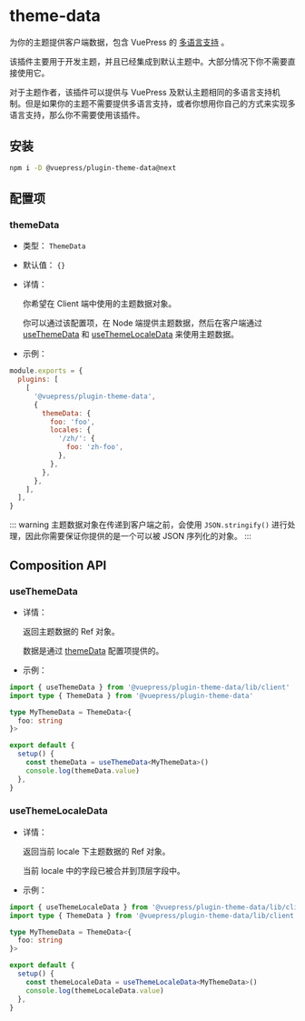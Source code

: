 # theme-data

<NpmBadge package="@vuepress/plugin-theme-data" />

为你的主题提供客户端数据，包含 VuePress 的 [多语言支持](../../guide/i18n.md) 。

该插件主要用于开发主题，并且已经集成到默认主题中。大部分情况下你不需要直接使用它。

对于主题作者，该插件可以提供与 VuePress 及默认主题相同的多语言支持机制。但是如果你的主题不需要提供多语言支持，或者你想用你自己的方式来实现多语言支持，那么你不需要使用该插件。

## 安装

```bash
npm i -D @vuepress/plugin-theme-data@next
```

## 配置项

### themeData

- 类型： `ThemeData`

- 默认值： `{}`

- 详情：

  你希望在 Client 端中使用的主题数据对象。

  你可以通过该配置项，在 Node 端提供主题数据，然后在客户端通过 [useThemeData](#useThemeData) 和 [useThemeLocaleData](#useThemeLocaleData) 来使用主题数据。

- 示例：

```js
module.exports = {
  plugins: [
    [
      '@vuepress/plugin-theme-data',
      {
        themeData: {
          foo: 'foo',
          locales: {
            '/zh/': {
              foo: 'zh-foo',
            },
          },
        },
      },
    ],
  ],
}
```

::: warning
主题数据对象在传递到客户端之前，会使用 `JSON.stringify()` 进行处理，因此你需要保证你提供的是一个可以被 JSON 序列化的对象。
:::

## Composition API

### useThemeData

- 详情：

  返回主题数据的 Ref 对象。

  数据是通过 [themeData](#themeData) 配置项提供的。

- 示例：

```ts
import { useThemeData } from '@vuepress/plugin-theme-data/lib/client'
import type { ThemeData } from '@vuepress/plugin-theme-data'

type MyThemeData = ThemeData<{
  foo: string
}>

export default {
  setup() {
    const themeData = useThemeData<MyThemeData>()
    console.log(themeData.value)
  },
}
```

### useThemeLocaleData

- 详情：

  返回当前 locale 下主题数据的 Ref 对象。

  当前 locale 中的字段已被合并到顶层字段中。

- 示例：

```ts
import { useThemeLocaleData } from '@vuepress/plugin-theme-data/lib/client'
import type { ThemeData } from '@vuepress/plugin-theme-data/lib/client'

type MyThemeData = ThemeData<{
  foo: string
}>

export default {
  setup() {
    const themeLocaleData = useThemeLocaleData<MyThemeData>()
    console.log(themeLocaleData.value)
  },
}
```
